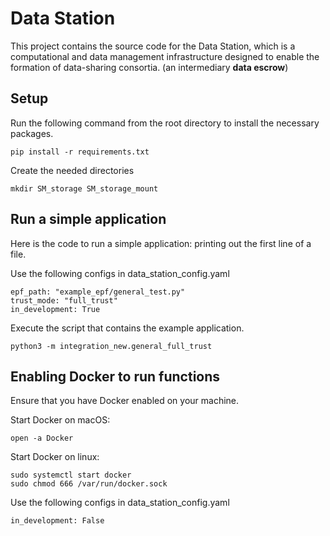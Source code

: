 # Data Station

This project contains the source code for the Data Station, which is a computational and data management infrastructure 
designed to enable the formation of data-sharing consortia. (an intermediary **data escrow**)

## Setup

Run the following command from the root directory to install the necessary packages.

    pip install -r requirements.txt

Create the needed directories

    mkdir SM_storage SM_storage_mount

## Run a simple application

Here is the code to run a simple application: printing out the first line of a file.

Use the following configs in data_station_config.yaml

    epf_path: "example_epf/general_test.py"
    trust_mode: "full_trust"
    in_development: True

Execute the script that contains the example application.

    python3 -m integration_new.general_full_trust

## Enabling Docker to run functions

Ensure that you have Docker enabled on your machine.

Start Docker on macOS:

    open -a Docker

Start Docker on linux:

    sudo systemctl start docker
    sudo chmod 666 /var/run/docker.sock

Use the following configs in data_station_config.yaml

    in_development: False

